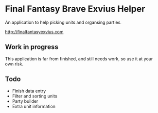 # Final Fantasy Brave Exvius Helper
An application to help picking units and organsing parties.

http://finalfantasyexvius.com

## Work in progress
This application is far from finished, and still needs work, so use it at your own risk.

## Todo
* Finish data entry
* Filter and sorting units
* Party builder
* Extra unit information
